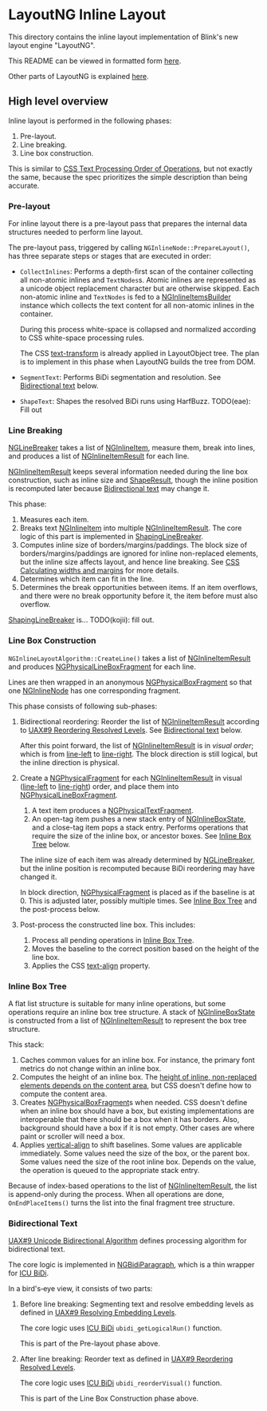 # LayoutNG Inline Layout #

This directory contains the inline layout implementation
of Blink's new layout engine "LayoutNG".

This README can be viewed in formatted form [here](https://chromium.googlesource.com/chromium/src/+/master/third_party/WebKit/Source/core/layout/ng/inline/README.md).

Other parts of LayoutNG is explained [here](../README.md).

## High level overview ##

Inline layout is performed in the following phases:

1. Pre-layout.
2. Line breaking.
3. Line box construction.

This is similar to [CSS Text Processing Order of Operations],
but not exactly the same,
because the spec prioritizes the simple description than being accurate.

[CSS Text Processing Order of Operations]: https://drafts.csswg.org/css-text-3/#order

### Pre-layout ###

For inline layout there is a pre-layout pass that prepares the internal data
structures needed to perform line layout.

The pre-layout pass, triggered by calling `NGInlineNode::PrepareLayout()`, has
three separate steps or stages that are executed in order:

  - `CollectInlines`: Performs a depth-first scan of the container collecting
    all non-atomic inlines and `TextNodes`s. Atomic inlines are represented as a
    unicode object replacement character but are otherwise skipped.
    Each non-atomic inline and `TextNodes` is fed to a
    [NGInlineItemsBuilder](ng_inline_items_builder.h) instance which collects
    the text content for all non-atomic inlines in the container.

    During this process white-space is collapsed and normalized according to CSS
    white-space processing rules.

    The CSS [text-transform] is already applied in LayoutObject tree.
    The plan is to implement in this phase when LayoutNG builds the tree from DOM.

  - `SegmentText`: Performs BiDi segmentation and resolution.
    See [Bidirectional text] below.

  - `ShapeText`: Shapes the resolved BiDi runs using HarfBuzz.
    TODO(eae): Fill out

[text-transform]: https://drafts.csswg.org/css-text-3/#propdef-text-transform

[NGInlineItem]: ng_inline_item.h

### Line Breaking ###

[NGLineBreaker] takes a list of [NGInlineItem],
measure them, break into lines, and
produces a list of [NGInlineItemResult] for each line.

[NGInlineItemResult] keeps several information
needed during the line box construction,
such as inline size and [ShapeResult],
though the inline position is recomputed later
because [Bidirectional text] may change it.

This phase:
1. Measures each item.
2. Breaks text [NGInlineItem] into multiple [NGInlineItemResult].
   The core logic of this part is implemented in [ShapingLineBreaker].
3. Computes inline size of borders/margins/paddings.
   The block size of borders/margins/paddings are ignored
   for inline non-replaced elements, but
   the inline size affects layout, and hence line breaking.
   See [CSS Calculating widths and margins] for more details.
4. Determines which item can fit in the line.
5. Determines the break opportunities between items.
   If an item overflows, and there were no break opportunity before it,
   the item before must also overflow.

[ShapingLineBreaker] is... TODO(kojii): fill out.

[CSS Calculating widths and margins]: https://drafts.csswg.org/css2/visudet.html#Computing_widths_and_margins

[NGInlineItemResult]: ng_inline_item_result.h
[NGLineBreaker]: ng_line_breaker.h
[ShapeResult]: ../../../platform/fonts/shaping/ShapeResult.h
[ShapingLineBreaker]: ../../../platform/fonts/shaping/ShapingLineBreaker.h

### Line Box Construction ###

`NGInlineLayoutAlgorithm::CreateLine()` takes a list of [NGInlineItemResult] and
produces [NGPhysicalLineBoxFragment] for each line.

Lines are then wrapped in an anonymous [NGPhysicalBoxFragment]
so that one [NGInlineNode] has one corresponding fragment.

This phase consists of following sub-phases:

1. Bidirectional reordering:
   Reorder the list of [NGInlineItemResult]
   according to [UAX#9 Reordering Resolved Levels].
   See [Bidirectional text] below.

   After this point forward, the list of [NGInlineItemResult] is
   in _visual order_; which is from [line-left] to [line-right].
   The block direction is still logical,
   but the inline direction is physical.

2. Create a [NGPhysicalFragment] for each [NGInlineItemResult]
   in visual ([line-left] to [line-right]) order,
   and place them into [NGPhysicalLineBoxFragment].

   1. A text item produces a [NGPhysicalTextFragment].
   2. An open-tag item pushes a new stack entry of [NGInlineBoxState],
      and a close-tag item pops a stack entry.
      Performs operations that require the size of the inline box,
      or ancestor boxes.
      See [Inline Box Tree] below.

   The inline size of each item was already determined by [NGLineBreaker],
   but the inline position is recomputed
   because BiDi reordering may have changed it.

   In block direction, [NGPhysicalFragment] is placed
   as if the baseline is at 0.
   This is adjusted later, possibly multiple times.
   See [Inline Box Tree] and the post-process below.

3. Post-process the constructed line box.
   This includes:
   1. Process all pending operations in [Inline Box Tree].
   2. Moves the baseline to the correct position
      based on the height of the line box.
   3. Applies the CSS [text-align] property.

[line-left]: https://drafts.csswg.org/css-writing-modes-3/#line-left
[line-right]: https://drafts.csswg.org/css-writing-modes-3/#line-right
[text-align]: https://drafts.csswg.org/css-text-3/#propdef-text-align

[NGInlineNode]: ng_inline_node.h
[NGInlineLayoutAlgorithm]: ng_inlineLlayout_algorithm.h
[NGPhysicalBoxFragment]: ../ng_physical_box_fragment.h
[NGPhysicalFragment]: ../ng_physical_fragment.h
[NGPhysicalLineBoxFragment]: ng_physical_line_box_fragment.h
[NGPhysicalTextFragment]: ng_physical_text_fragment.h

### Inline Box Tree ###
[Inline Box Tree]: #inline-box-tree

A flat list structure is suitable for many inline operations,
but some operations require an inline box tree structure.
A stack of [NGInlineBoxState] is constructed
from a list of [NGInlineItemResult] to represent the box tree structure.

This stack:
1. Caches common values for an inline box.
   For instance, the primary font metrics do not change within an inline box.
2. Computes the height of an inline box.
   The [height of inline, non-replaced elements depends on the content area],
   but CSS doesn't define how to compute the content area.
3. Creates [NGPhysicalBoxFragment]s when needed.
   CSS doesn't define when an inline box should have a box,
   but existing implementations are interoperable that
   there should be a box when it has borders.
   Also, background should have a box if it is not empty.
   Other cases are where paint or scroller will need a box.
4. Applies [vertical-align] to shift baselines.
   Some values are applicable immediately.
   Some values need the size of the box, or the parent box.
   Some values need the size of the root inline box.
   Depends on the value,
   the operation is queued to the appropriate stack entry.

Because of index-based operations to the list of [NGInlineItemResult],
the list is append-only during the process.
When all operations are done,
`OnEndPlaceItems()` turns the list into the final fragment tree structure.

[height of inline, non-replaced elements depends on the content area]: https://drafts.csswg.org/css2/visudet.html#inline-non-replaced
[vertical-align]: https://drafts.csswg.org/css2/visudet.html#propdef-vertical-align

[NGInlineBoxState]: ng_inline_box_state.h

### <a name="bidi"></a>Bidirectional Text ###
[Bidirectional Text]: #bidi

[UAX#9 Unicode Bidirectional Algorithm] defines
processing algorithm for bidirectional text.

The core logic is implemented in [NGBidiParagraph],
which is a thin wrapper for [ICU BiDi].

In a bird's‐eye view, it consists of two parts:

1. Before line breaking: Segmenting text and resolve embedding levels
   as defined in [UAX#9 Resolving Embedding Levels].

   The core logic uses [ICU BiDi] `ubidi_getLogicalRun()` function.

   This is part of the Pre-layout phase above.
2. After line breaking:  Reorder text
   as defined in [UAX#9 Reordering Resolved Levels].

   The core logic uses [ICU BiDi] `ubidi_reorderVisual()` function.

   This is part of the Line Box Construction phase above.


[ICU BiDi]: http://userguide.icu-project.org/transforms/bidi
[UAX#9 Unicode Bidirectional Algorithm]: http://unicode.org/reports/tr9/
[UAX#9 Resolving Embedding Levels]: http://www.unicode.org/reports/tr9/#Resolving_Embedding_Levels
[UAX#9 Reordering Resolved Levels]: http://www.unicode.org/reports/tr9/#Reordering_Resolved_Levels

[NGBidiParagraph]: ng_bidi_paragraph.h
